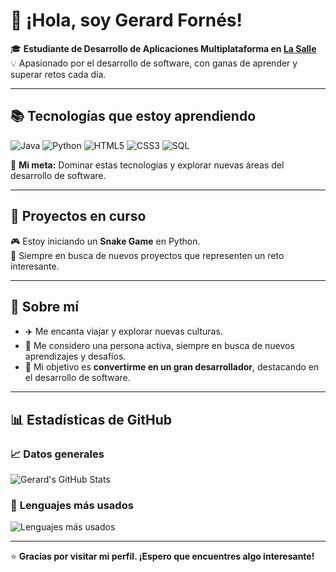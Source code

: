 # 👋 ¡Hola, soy Gerard Fornés!

🎓 **Estudiante de Desarrollo de Aplicaciones Multiplataforma en [La Salle](https://www.lasalleuniversities.net/)**  
💡 Apasionado por el desarrollo de software, con ganas de aprender y superar retos cada día.

---

## 📚 **Tecnologías que estoy aprendiendo**  
![Java](https://img.shields.io/badge/Java-%23ED8B00.svg?style=for-the-badge&logo=java&logoColor=white)
![Python](https://img.shields.io/badge/Python-%2314354C.svg?style=for-the-badge&logo=python&logoColor=white)
![HTML5](https://img.shields.io/badge/HTML5-%23E34F26.svg?style=for-the-badge&logo=html5&logoColor=white)
![CSS3](https://img.shields.io/badge/CSS3-%231572B6.svg?style=for-the-badge&logo=css3&logoColor=white)
![SQL](https://img.shields.io/badge/SQL-%2300f.svg?style=for-the-badge&logo=sqlite&logoColor=white)

🚀 **Mi meta:** Dominar estas tecnologías y explorar nuevas áreas del desarrollo de software.

---

## 🚀 **Proyectos en curso**
🎮 Estoy iniciando un **Snake Game** en Python.  
🔎 Siempre en busca de nuevos proyectos que representen un reto interesante.

---

## 🌟 **Sobre mí**
- ✈️ Me encanta viajar y explorar nuevas culturas.  
- 🧠 Me considero una persona activa, siempre en busca de nuevos aprendizajes y desafíos.  
- 🎯 Mi objetivo es **convertirme en un gran desarrollador**, destacando en el desarrollo de software.

---

## 📊 **Estadísticas de GitHub**
### 📈 **Datos generales**
![Gerard's GitHub Stats](https://github-readme-stats.vercel.app/api?username=gerardforness&show_icons=true&theme=radical)

### 📂 **Lenguajes más usados**
![Lenguajes más usados](https://github-readme-stats.vercel.app/api/top-langs/?username=gerardforness&layout=compact&theme=radical)

---

⭐ **Gracias por visitar mi perfil. ¡Espero que encuentres algo interesante!**
